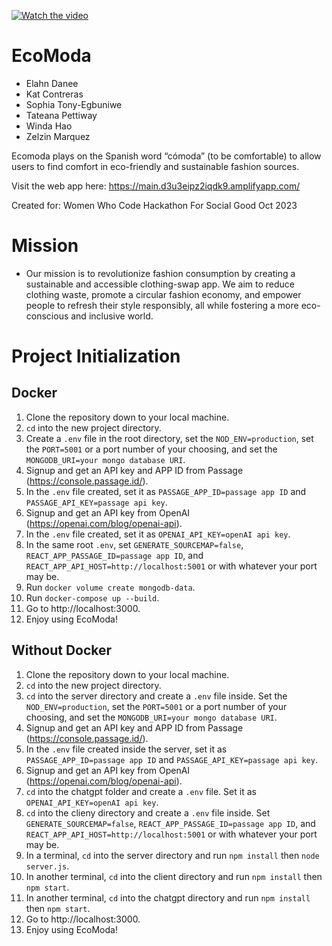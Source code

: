 [![Watch the video](https://i.stack.imgur.com/Vp2cE.png)]([https://youtu.be/vt5fpE0bzSY](https://kats-port.s3.us-west-1.amazonaws.com/LangChain+Dynamic+Frontend.mp4))

# EcoModa
* Elahn Danee
* Kat Contreras
* Sophia Tony-Egbuniwe
* Tateana Pettiway
* Winda Hao
* Zelzin Marquez

Ecomoda plays on the Spanish word “cómoda” (to be comfortable) to allow users to find comfort in eco-friendly and sustainable fashion sources.

Visit the web app here: https://main.d3u3eipz2iqdk9.amplifyapp.com/

Created for: Women Who Code Hackathon For Social Good Oct 2023

# Mission

-   Our mission is to revolutionize fashion consumption by creating a sustainable and accessible clothing-swap app. We aim to reduce clothing waste, promote a circular fashion economy, and empower people to refresh their style responsibly, all while fostering a more eco-conscious and inclusive world.

# Project Initialization
## Docker

1. Clone the repository down to your local machine.
2. `cd` into the new project directory.
3. Create a `.env` file in the root directory, set the `NOD_ENV=production`, set the `PORT=5001` or a port number of your choosing, and set the `MONGODB_URI=your mongo database URI`.
4. Signup and get an API key and APP ID from Passage (https://console.passage.id/).
5. In the `.env` file created, set it as `PASSAGE_APP_ID=passage app ID` and `PASSAGE_API_KEY=passage api key`.
6. Signup and get an API key from OpenAI (https://openai.com/blog/openai-api).
7. In the `.env` file created, set it as `OPENAI_API_KEY=openAI api key`.
8. In the same root `.env`, set `GENERATE_SOURCEMAP=false`, `REACT_APP_PASSAGE_ID=passage app ID`, and `REACT_APP_API_HOST=http://localhost:5001` or with whatever your port may be.
9. Run `docker volume create mongodb-data`.
10. Run `docker-compose up --build`.
11. Go to http://localhost:3000.
12. Enjoy using EcoModa!

## Without Docker
1. Clone the repository down to your local machine.
2. `cd` into the new project directory.
3. `cd` into the server directory and create a `.env` file inside. Set the `NOD_ENV=production`, set the `PORT=5001` or a port number of your choosing, and set the `MONGODB_URI=your mongo database URI`.
4. Signup and get an API key and APP ID from Passage (https://console.passage.id/).
5. In the `.env` file created inside the server, set it as `PASSAGE_APP_ID=passage app ID` and `PASSAGE_API_KEY=passage api key`.
6. Signup and get an API key from OpenAI (https://openai.com/blog/openai-api).
7. `cd` into the chatgpt folder and create a `.env` file. Set it as `OPENAI_API_KEY=openAI api key`.
8. `cd` into the clieny directory and create a `.env` file inside. Set `GENERATE_SOURCEMAP=false`, `REACT_APP_PASSAGE_ID=passage app ID`, and `REACT_APP_API_HOST=http://localhost:5001` or with whatever your port may be.
9. In a terminal, `cd`  into the server directory and run `npm install` then `node server.js`.
10. In another terminal, `cd` into the client directory and run `npm install` then `npm start`.
11. In another terminal, `cd` into the chatgpt directory and run `npm install` then `npm start`.
12. Go to http://localhost:3000.
13. Enjoy using EcoModa!
